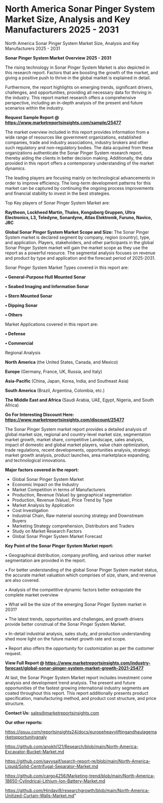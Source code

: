 # North America Sonar Pinger System Market Size, Analysis and Key Manufacturers 2025 - 2031
North America Sonar Pinger System Market Size, Analysis and Key Manufacturers 2025 - 2031

<Strong> Sonar Pinger System Market Overview 2025 - 2031</strong>

The rising technology in Sonar Pinger System Market is also depicted in this research report. Factors that are boosting the growth of the market, and giving a positive push to thrive in the global market is explained in detail.

Furthermore, the report highlights on emerging trends, significant drivers, challenges, and opportunities, providing all necessary data for thriving in the industry. This report market research offers a comprehensive perspective, including an in-depth analysis of the present and future scenarios within the industry.

<strong>Request Sample Report @ <a href=https://www.marketreportsinsights.com/sample/25477>https://www.marketreportsinsights.com/sample/25477</a></strong>

The market overview included in this report provides information from a wide range of resources like government organizations, established companies, trade and industry associations, industry brokers and other such regulatory and non-regulatory bodies. The data acquired from these organizations authenticate the Sonar Pinger System research report, thereby aiding the clients in better decision making. Additionally, the data provided in this report offers a contemporary understanding of the market dynamics.

The leading players are focusing mainly on technological advancements in order to improve efficiency. The long-term development patterns for this market can be captured by continuing the ongoing process improvements and financial stability to invest in the best strategies.

Top Key players of Sonar Pinger System Market are:

<strong>Raytheon, Lockheed Martin, Thales, Kongsberg Gruppen, Ultra Electronics, L3, Teledyne, Sonardyne, Atlas Elektronik, Furuno, Navico, JRC</strong>

<strong><b>Global Sonar Pinger System Market Scope and Size:</b></strong>
The Sonar Pinger System market is declared segment by company, region (country), type, and application. Players, stakeholders, and other participants in the global Sonar Pinger System market will gain the market scope as they use the report as a powerful resource. The segmental analysis focuses on revenue and product by type and application and the forecast period of 2025-2031.

Sonar Pinger System Market Types covered in this report are:

<strong>• General-Purpose Hull Mounted Sonar

• Seabed Imaging and Information Sonar

• Stern Mounted Sonar

• Dipping Sonar

• Others</strong>

Market Applications covered in this report are:

<strong>• Defense

• Commercial</strong> 

Regional Analysis

<strong>North America</strong> (the United States, Canada, and Mexico)

<strong>Europe</strong> (Germany, France, UK, Russia, and Italy)

<strong>Asia-Pacific</strong> (China, Japan, Korea, India, and Southeast Asia)

<strong>South America</strong> (Brazil, Argentina, Colombia, etc.)

<strong>The Middle East and Africa</strong> (Saudi Arabia, UAE, Egypt, Nigeria, and South Africa)

<strong>Go For Interesting Discount Here: <a href=https://www.marketreportsinsights.com/discount/25477>https://www.marketreportsinsights.com/discount/25477</a></strong>

The Sonar Pinger System market report provides a detailed analysis of global market size, regional and country-level market size, segmentation market growth, market share, competitive Landscape, sales analysis, impact of domestic and global market players, value chain optimization, trade regulations, recent developments, opportunities analysis, strategic market growth analysis, product launches, area marketplace expanding, and technological innovations.

<strong><b>Major factors covered in the report:</b></strong>
<ul>
  <li>Global Sonar Pinger System Market </li>
  <li>Economic Impact on the Industry</li>
  <li>Market Competition in terms of Manufacturers</li>
  <li>Production, Revenue (Value) by geographical segmentation</li>
  <li>Production, Revenue (Value), Price Trend by Type</li>
  <li>Market Analysis by Application</li>
  <li>Cost Investigation</li>
  <li>Industrial Chain, Raw material sourcing strategy and Downstream Buyers</li>
  <li>Marketing Strategy comprehension, Distributors and Traders</li>
  <li>Study on Market Research Factors</li>
  <li>Global Sonar Pinger System Market Forecast</li>
</ul>

<strong><b>Key Point of the Sonar Pinger System Market report:</b></strong>

• Geographical distribution, company profiling, and various other market segmentation are provided in the report.

• For better understanding of the global Sonar Pinger System market status, the accurate market valuation which comprises of size, share, and revenue are also covered.

• Analysis of the competitive dynamic factors better extrapolate the complete market overview

• What will be the size of the emerging Sonar Pinger System market in 2031?

• The latest trends, opportunities and challenges, and growth drivers provide better construal of the Sonar Pinger System Market.

• In-detail industrial analysis, sales study, and production understanding shed more light on the future market growth rate and scope.

• Report also offers the opportunity for customization as per the customer request.

<strong><b>View Full Report @ <a href=https://www.marketreportsinsights.com/industry-forecast/global-sonar-pinger-system-market-growth-2021-25477>https://www.marketreportsinsights.com/industry-forecast/global-sonar-pinger-system-market-growth-2021-25477</a></b></strong>


At last, the Sonar Pinger System Market report includes investment come analysis and development trend analysis. The present and future opportunities of the fastest growing international industry segments are coated throughout this report. This report additionally presents product specification, manufacturing method, and product cost structure, and price structure.

<strong>Contact Us:</strong>
sales@marketreportsinsights.com

<strong>Our other reports:</strong>

<a href=https://issuu.com/reportsinsights24/docs/europeheavyliftingandhaulagemarketopportunityanaly>https://issuu.com/reportsinsights24/docs/europeheavyliftingandhaulagemarketopportunityanaly</a>

<a href=https://github.com/anokhi121/Research/blob/main/North-America-Excavator-Bucket-Market.md>https://github.com/anokhi121/Research/blob/main/North-America-Excavator-Bucket-Market.md</a>

<a href=https://github.com/sayysaif/search-report-re/blob/main/North-America-Liquid/Solid-Centrifugal-Separator-Market.md>https://github.com/sayysaif/search-report-re/blob/main/North-America-Liquid/Solid-Centrifugal-Separator-Market.md</a>

<a href=https://github.com/cargo4256/Marketing-trend/blob/main/North-America-18650-Cylindrical-Lithium-Ion-Battery-Market.md>https://github.com/cargo4256/Marketing-trend/blob/main/North-America-18650-Cylindrical-Lithium-Ion-Battery-Market.md</a>

<a href=https://github.com/Hindavi9/researchgrowth/blob/main/North-America-Unitized-Curtain-Walls-Market.md>https://github.com/Hindavi9/researchgrowth/blob/main/North-America-Unitized-Curtain-Walls-Market.md</a>"
